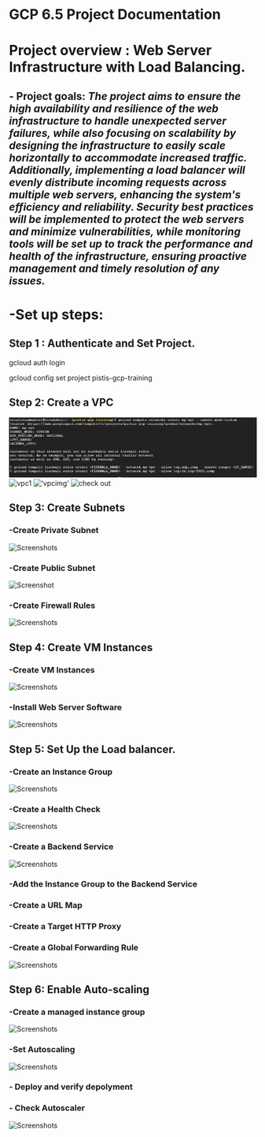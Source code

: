 
# **GCP 6.5 Project Documentation**

# **Project overview :** Web Server Infrastructure with Load Balancing.

## - Project goals: _The project aims to ensure the high availability and resilience of the web infrastructure to handle unexpected server failures, while also focusing on scalability by designing the infrastructure to easily scale horizontally to accommodate increased traffic. Additionally, implementing a load balancer will evenly distribute incoming requests across multiple web servers, enhancing the system's efficiency and reliability. Security best practices will be implemented to protect the web servers and minimize vulnerabilities, while monitoring tools will be set up to track the performance and health of the infrastructure, ensuring proactive management and timely resolution of any issues._

# -**Set up steps:**

## Step 1 : Authenticate and Set Project.

gcloud auth login

gcloud config set project pistis-gcp-training

## Step 2: Create a VPC

![Screenshots](https://github.com/TolueneT/GCP-6.5-Project/blob/master/assets/images/vpc1.JPG)
![vpc1](https://github.com/TolueneT/GCP-6.5-Project/assets/163625665/269db915-5055-4eaf-8022-15f05049b601)
<img src=‘https://github.com/TolueneT/GCP-6.5-Project/assets/163625665/269db915-5055-4eaf-8022-15f05049b601’ alt=‘vpcimg’ />
![check out](https://img.shields.io/badge/Twitter-%231DA1F2.svg?logo=Twitter&logoColor=white)


## Step 3: Create Subnets

### -Create Private Subnet

![Screenshots](images/subnet.JPG)

### -Create Public Subnet

![Screenshot](images/subnet2.JPG)

### -Create Firewall Rules

![Screenshots](images/firewall.JPG)

## Step 4: Create VM Instances

### -Create VM Instances

![Screenshots](images/vms.JPG)

### -Install Web Server Software

![Screenshots](images/web.JPG)

## Step 5: Set Up the Load balancer.

### -Create an Instance Group

![Screenshots](images/instance.JPG)

### -Create a Health Check

![Screenshots](images/health.JPG)

### -Create a Backend Service

![Screenshots](images/backend.JPG)

### -Add the Instance Group to the Backend Service

### -Create a URL Map

### -Create a Target HTTP Proxy

### -Create a Global Forwarding Rule

![Screenshots](images/last.JPG)

## Step 6: Enable Auto-scaling

### -Create a managed instance group

![Screenshots](images/managei.JPG)

### -Set Autoscaling

![Screenshots](images/autoS.JPG)

### - Deploy and verify depolyment

### - Check Autoscaler

![Screenshots](images/checkauto.JPG)
